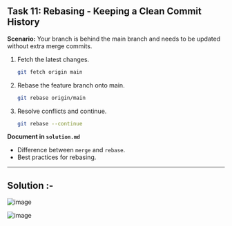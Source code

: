 ## **Task 11: Rebasing - Keeping a Clean Commit History**  
**Scenario:** Your branch is behind the main branch and needs to be updated without extra merge commits.  

1. Fetch the latest changes.  
   ```bash
   git fetch origin main
   ```  
2. Rebase the feature branch onto main.  
   ```bash
   git rebase origin/main
   ```  
3. Resolve conflicts and continue.  
   ```bash
   git rebase --continue
   ```  

**Document in `solution.md`**  
- Difference between `merge` and `rebase`.  
- Best practices for rebasing.  

---

## Solution :-


![image](https://github.com/user-attachments/assets/692f249b-9495-486f-8371-5966d2646f3a)


![image](https://github.com/user-attachments/assets/5efa8bd4-b71f-4dcb-b546-6b63c0689b9b)


